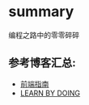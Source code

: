 # summary
编程之路中的零零碎碎

## 参考博客汇总:

- [前端指南](https://fe.rualc.com/)
- [LEARN BY DOING](https://github.com/seognil-study/learn-by-doing)